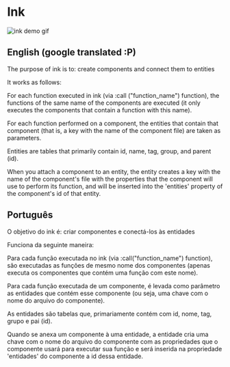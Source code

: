 # Ink

![ink demo gif](http://i.imgur.com/OHWrVd2.gif)

## English (google translated :P)

The purpose of ink is to: create components and connect them to entities

It works as follows:

For each function executed in ink (via :call ("function_name") function), the functions of the same name of the components are executed (it only executes the components that contain a function with this name).

For each function performed on a component, the entities that contain that component (that is, a key with the name of the component file) are taken as parameters.

Entities are tables that primarily contain id, name, tag, group, and parent (id).

When you attach a component to an entity, the entity creates a key with the name of the component's file with the properties that the component will use to perform its function, and will be inserted into the 'entities' property of the component's id of that entity.

## Português

O objetivo do ink é: criar componentes e conectá-los às entidades

Funciona da seguinte maneira:

Para cada função executada no ink (via :call("function_name") function), são executadas as funções de mesmo nome dos componentes (apenas executa os componentes que contém uma função com este nome).

Para cada função executada de um componente, é levada como parâmetro as entidades que contém esse componente (ou seja, uma chave com o nome do arquivo do componente).

As entidades são tabelas que, primariamente contém com id, nome, tag, grupo e pai (id).

Quando se anexa um componente à uma entidade, a entidade cria uma chave com o nome do arquivo do componente com as propriedades que o componente usará para executar sua função e será inserida na propriedade 'entidades' do componente a id dessa entidade.
